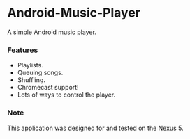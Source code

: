 # Android-Music-Player

A simple Android music player.

### Features

* Playlists.
* Queuing songs.
* Shuffling.
* Chromecast support!
* Lots of ways to control the player.

### Note

This application was designed for and tested on the Nexus 5.
